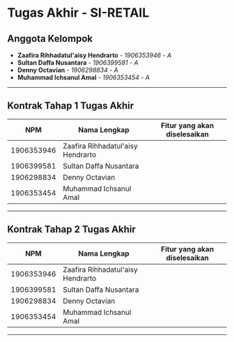 # Tugas Akhir - SI-RETAIL
## Anggota Kelompok
* **Zaafira Rihhadatul'aisy  Hendrarto** - *1906353946* - *A*
* **Sultan Daffa Nusantara** - *1906399581* - *A*
* **Denny Octavian** - *1906298834* - *A*
* **Muhammad Ichsanul Amal** - *1906353454* - *A*

---
## **Kontrak Tahap 1 Tugas Akhir**

| NPM | Nama Lengkap | Fitur yang akan diselesaikan  |
| ----------| --- | ---------- |
| 1906353946 | Zaafira Rihhadatul'aisy  Hendrarto |  |
| 1906399581 | Sultan Daffa Nusantara             |  |
| 1906298834 | Denny Octavian                     |  |
| 1906353454 | Muhammad Ichsanul Amal |  |
---

## **Kontrak Tahap 2 Tugas Akhir**

| NPM        | Nama Lengkap                       | Fitur yang akan diselesaikan |
| ---------- | ---------------------------------- | ---------------------------- |
| 1906353946 | Zaafira Rihhadatul'aisy  Hendrarto |                              |
| 1906399581 | Sultan Daffa Nusantara             |                              |
| 1906298834 | Denny Octavian                     |                              |
| 1906353454 | Muhammad Ichsanul Amal             |                              |

---

